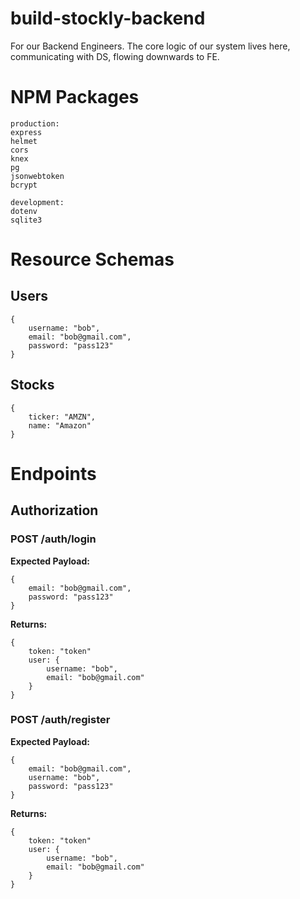 # build-stockly-backend
For our Backend Engineers. The core logic of our system lives here, communicating with DS, flowing downwards to FE.

# NPM Packages
```
production:
express
helmet
cors
knex
pg
jsonwebtoken
bcrypt

development:
dotenv
sqlite3
```

# Resource Schemas

## Users
```
{
    username: "bob",
    email: "bob@gmail.com",
    password: "pass123"
}
```

## Stocks
```
{
    ticker: "AMZN",
    name: "Amazon"
}
```

# Endpoints

## Authorization

### POST /auth/login
**Expected Payload:**
```
{
    email: "bob@gmail.com",
    password: "pass123"
}
```
**Returns:**
```
{
    token: "token"
    user: {
        username: "bob",
        email: "bob@gmail.com"
    }
}
```

### POST /auth/register
**Expected Payload:**
```
{
    email: "bob@gmail.com",
    username: "bob",
    password: "pass123"
}
```
**Returns:**
```
{
    token: "token"
    user: {
        username: "bob",
        email: "bob@gmail.com"
    }
}
```